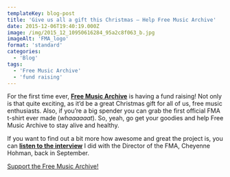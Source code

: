 ```yaml
---
templateKey: blog-post
title: 'Give us all a gift this Christmas – Help Free Music Archive'
date: 2015-12-06T19:40:19.000Z
image: /img/2015_12_10950616284_95a2c8f063_b.jpg
imageAlt: 'FMA_logo'
format: 'standard'
categories:
  - 'Blog'
tags:
  - 'Free Music Archive'
  - 'fund raising'
---
```


For the first time ever, **[Free Music Archive](http://freemusicarchive.org/)** is having a fund raising! Not only is that quite exciting, as it’d be a great Christmas gift for all of us, free music enthusiasts. Also, if you’re a big spender you can grab the first official FMA t-shirt ever made (_whaaaaaat_). So, yeah, go get your goodies and help Free Music Archive to stay alive and healthy.

If you want to find out a bit more how awesome and great the project is, you can **[listen to the interview](/blog/2015-09-06-session-2-10-all-hail-the-free-music-archive/)** I did with the Director of the FMA, Cheyenne Hohman, back in September.

[Support the Free Music Archive!](https://freemusicarchive.org/donate)
